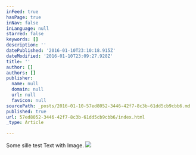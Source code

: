 ```yaml
---
inFeed: true
hasPage: true
inNav: false
inLanguage: null
starred: false
keywords: []
description: ''
datePublished: '2016-01-10T23:10:18.915Z'
dateModified: '2016-01-10T23:09:27.928Z'
title: ''
author: []
authors: []
publisher:
  name: null
  domain: null
  url: null
  favicon: null
sourcePath: _posts/2016-01-10-57ed8052-3446-42f7-8c3b-61dd5cb9cbb6.md
published: true
url: 57ed8052-3446-42f7-8c3b-61dd5cb9cbb6/index.html
_type: Article

---
```

Some sille test Text with Image. ![](https://the-grid-user-content.s3-us-west-2.amazonaws.com/a34ef945-92f3-4b3d-bdee-86f0a72890bd.jpg)